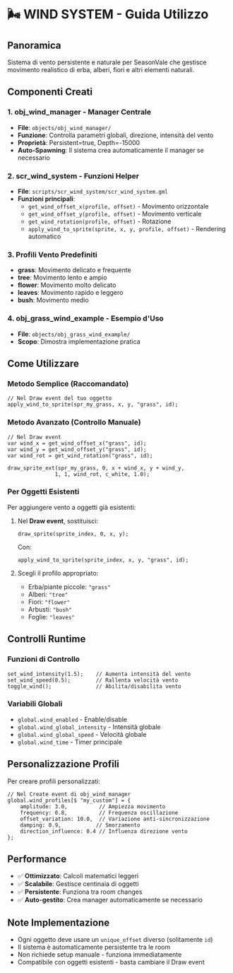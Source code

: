 # 🌬️ WIND SYSTEM - Guida Utilizzo

## Panoramica
Sistema di vento persistente e naturale per SeasonVale che gestisce movimento realistico di erba, alberi, fiori e altri elementi naturali.

## Componenti Creati

### 1. **obj_wind_manager** - Manager Centrale
- **File**: `objects/obj_wind_manager/`
- **Funzione**: Controlla parametri globali, direzione, intensità del vento
- **Proprietà**: Persistent=true, Depth=-15000
- **Auto-Spawning**: Il sistema crea automaticamente il manager se necessario

### 2. **scr_wind_system** - Funzioni Helper
- **File**: `scripts/scr_wind_system/scr_wind_system.gml`
- **Funzioni principali**:
  - `get_wind_offset_x(profile, offset)` - Movimento orizzontale
  - `get_wind_offset_y(profile, offset)` - Movimento verticale
  - `get_wind_rotation(profile, offset)` - Rotazione
  - `apply_wind_to_sprite(sprite, x, y, profile, offset)` - Rendering automatico

### 3. **Profili Vento Predefiniti**
- **grass**: Movimento delicato e frequente
- **tree**: Movimento lento e ampio
- **flower**: Movimento molto delicato
- **leaves**: Movimento rapido e leggero
- **bush**: Movimento medio

### 4. **obj_grass_wind_example** - Esempio d'Uso
- **File**: `objects/obj_grass_wind_example/`
- **Scopo**: Dimostra implementazione pratica

## Come Utilizzare

### Metodo Semplice (Raccomandato)
```gml
// Nel Draw event del tuo oggetto
apply_wind_to_sprite(spr_my_grass, x, y, "grass", id);
```

### Metodo Avanzato (Controllo Manuale)
```gml
// Nel Draw event
var wind_x = get_wind_offset_x("grass", id);
var wind_y = get_wind_offset_y("grass", id);
var wind_rot = get_wind_rotation("grass", id);

draw_sprite_ext(spr_my_grass, 0, x + wind_x, y + wind_y,
               1, 1, wind_rot, c_white, 1.0);
```

### Per Oggetti Esistenti
Per aggiungere vento a oggetti già esistenti:

1. Nel **Draw event**, sostituisci:
   ```gml
   draw_sprite(sprite_index, 0, x, y);
   ```
   Con:
   ```gml
   apply_wind_to_sprite(sprite_index, x, y, "grass", id);
   ```

2. Scegli il profilo appropriato:
   - Erba/piante piccole: `"grass"`
   - Alberi: `"tree"`
   - Fiori: `"flower"`
   - Arbusti: `"bush"`
   - Foglie: `"leaves"`

## Controlli Runtime

### Funzioni di Controllo
```gml
set_wind_intensity(1.5);    // Aumenta intensità del vento
set_wind_speed(0.5);        // Rallenta velocità vento
toggle_wind();              // Abilita/disabilita vento
```

### Variabili Globali
- `global.wind_enabled` - Enable/disable
- `global.wind_global_intensity` - Intensità globale
- `global.wind_global_speed` - Velocità globale
- `global.wind_time` - Timer principale

## Personalizzazione Profili

Per creare profili personalizzati:
```gml
// Nel Create event di obj_wind_manager
global.wind_profiles[$ "my_custom"] = {
    amplitude: 3.0,          // Ampiezza movimento
    frequency: 0.8,          // Frequenza oscillazione
    offset_variation: 10.0,  // Variazione anti-sincronizzazione
    damping: 0.9,           // Smorzamento
    direction_influence: 0.4 // Influenza direzione vento
};
```

## Performance
- ✅ **Ottimizzato**: Calcoli matematici leggeri
- ✅ **Scalabile**: Gestisce centinaia di oggetti
- ✅ **Persistente**: Funziona tra room changes
- ✅ **Auto-gestito**: Crea manager automaticamente se necessario

## Note Implementazione
- Ogni oggetto deve usare un `unique_offset` diverso (solitamente `id`)
- Il sistema è automaticamente persistente tra le room
- Non richiede setup manuale - funziona immediatamente
- Compatibile con oggetti esistenti - basta cambiare il Draw event